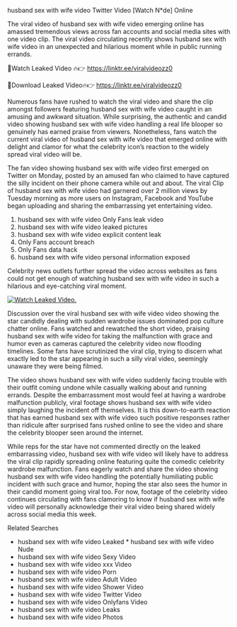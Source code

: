 ﻿husband sex with wife video Twitter Video [Watch N*de] Online

The viral video of ﻿husband sex with wife video emerging online has amassed tremendous views across fan accounts and social media sites with one video clip. The viral video circulating recently shows ﻿husband sex with wife video in an unexpected and hilarious moment while in public running errands. 

🔴Watch Leaked Video 🔥👉  https://linktr.ee/viralvideozz0 

🔴Download Leaked Video🔥👉  https://linktr.ee/viralvideozz0 

Numerous fans have rushed to watch the viral video and share the clip amongst followers featuring ﻿husband sex with wife video caught in an amusing and awkward situation. While surprising, the authentic and candid video showing ﻿husband sex with wife video handling a real life blooper so genuinely has earned praise from viewers. Nonetheless, fans watch the current viral video of ﻿husband sex with wife video that emerged online with delight and clamor for what the celebrity icon’s reaction to the widely spread viral video will be.

The fan video showing ﻿husband sex with wife video first emerged on Twitter on Monday, posted by an amused fan who claimed to have captured the silly incident on their phone camera while out and about. The viral Clip of ﻿husband sex with wife video had garnered over 2 million views by Tuesday morning as more users on Instagram, Facebook and YouTube began uploading and sharing the embarrassing yet entertaining video. 

1. ﻿husband sex with wife video Only Fans leak video
2. ﻿husband sex with wife video leaked pictures
3. ﻿husband sex with wife video explicit content leak
4. Only Fans account breach
5. Only Fans data hack
6. ﻿husband sex with wife video personal information exposed

Celebrity news outlets further spread the video across websites as fans could not get enough of watching ﻿husband sex with wife video in such a hilarious and eye-catching viral moment. 

[![Watch Leaked Video.](https://miro.medium.com/v2/resize:fit:828/format:webp/1*cilzJN44JGOrTw9NJCrNHA.gif "Watch Leaked Video")](https://linktr.ee/viralvideozz0)

Discussion over the viral ﻿husband sex with wife video video showing the star candidly dealing with sudden wardrobe issues dominated pop culture chatter online. Fans watched and rewatched the short video, praising ﻿husband sex with wife video for taking the malfunction with grace and humor even as cameras captured the celebrity video now flooding timelines. Some fans have scrutinized the viral clip, trying to discern what exactly led to the star appearing in such a silly viral video, seemingly unaware they were being filmed.

The video shows ﻿husband sex with wife video suddenly facing trouble with their outfit coming undone while casually walking about and running errands. Despite the embarrassment most would feel at having a wardrobe malfunction publicly, viral footage shows ﻿husband sex with wife video simply laughing the incident off themselves. It is this down-to-earth reaction that has earned ﻿husband sex with wife video such positive responses rather than ridicule after surprised fans rushed online to see the video and share the celebrity blooper seen around the internet.  

While reps for the star have not commented directly on the leaked embarrassing video, ﻿husband sex with wife video will likely have to address the viral clip rapidly spreading online featuring quite the comedic celebrity wardrobe malfunction. Fans eagerly watch and share the video showing ﻿husband sex with wife video handling the potentially humiliating public incident with such grace and humor, hoping the star also sees the humor in their candid moment going viral too. For now, footage of the celebrity video continues circulating with fans clamoring to know if ﻿husband sex with wife video will personally acknowledge their viral video being shared widely across social media this week.

Related Searches
* ﻿husband sex with wife video Leaked
﻿* husband sex with wife video Nude
* ﻿husband sex with wife video Sexy Video
* ﻿husband sex with wife video xxx Video
* ﻿husband sex with wife video Porn
* ﻿husband sex with wife video Adult Video
* ﻿husband sex with wife video Shower Video
* ﻿husband sex with wife video Twitter Video
* ﻿husband sex with wife video Onlyfans Video
* ﻿husband sex with wife video Leaks
* ﻿husband sex with wife video Photos